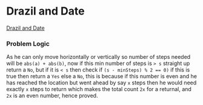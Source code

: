 # Drazil and Date
[Drazil and Date](https://codeforces.com/problemset/problem/515/A)

### Problem Logic
As he can only move horizontally or vertically so number of steps needed will be `abs(a) + abs(b)`, now if this min number of steps is `> s` straight up return a `No`, but if it is `< s` then check if `(s - minSteps) % 2 == 0)` if this is true then return a `Yes` else a `No`, this is because if this number is even and he has reached the location but went ahead by say `x` steps then he would need exactly `x` steps to return which makes the total count `2x` for a returnal, and `2x` is an even number, hence proved.